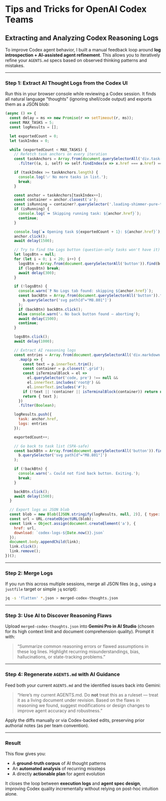 # Tips and Tricks for OpenAI Codex Teams

## Extracting and Analyzing Codex Reasoning Logs

To improve Codex agent behavior, I built a manual feedback loop around **log introspection + AI-assisted agent refinement**. This allows you to iteratively refine your `AGENTS.md` specs based on observed thinking patterns and mistakes.

---

### Step 1: Extract AI Thought Logs from the Codex UI

Run this in your browser console while reviewing a Codex session. It finds all natural language "thoughts" (ignoring shell/code output) and exports them as a JSON blob:

```javascript
(async () => {
  const delay = ms => new Promise(r => setTimeout(r, ms));
  const MAX_TASKS = 5;
  const logResults = [];

  let exportedCount = 0;
  let taskIndex = 0;

  while (exportedCount < MAX_TASKS) {
    // Refetch task anchors on every iteration
    const taskAnchors = Array.from(document.querySelectorAll('div.task-row-container a[href^="/codex/tasks/"]'))
      .filter((a, i, self) => self.findIndex(x => x.href === a.href) === i); // dedupe

    if (taskIndex >= taskAnchors.length) {
      console.log('✅ No more tasks in list.');
      break;
    }

    const anchor = taskAnchors[taskIndex++];
    const container = anchor.closest('a');
    const isRunning = container?.querySelector('.loading-shimmer-pure-text');
    if (isRunning) {
      console.log(`⏩ Skipping running task: ${anchor.href}`);
      continue;
    }

    console.log(`▶ Opening task ${exportedCount + 1}: ${anchor.href}`);
    anchor.click();
    await delay(1500);

    // Try to find the Logs button (question-only tasks won't have it)
    let logsBtn = null;
    for (let i = 0; i < 20; i++) {
      logsBtn = Array.from(document.querySelectorAll('button')).find(b => b.textContent.trim() === 'Logs');
      if (logsBtn) break;
      await delay(300);
    }

    if (!logsBtn) {
      console.warn(`❓ No Logs tab found: skipping ${anchor.href}`);
      const backBtn = Array.from(document.querySelectorAll('button')).find(b =>
        b.querySelector('svg path[d^="M8.801"]')
      );
      if (backBtn) backBtn.click();
      else console.warn('⚠ No back button found — aborting');
      await delay(1500);
      continue;
    }

    logsBtn.click();
    await delay(1000);

    // Extract AI reasoning logs
    const entries = Array.from(document.querySelectorAll('div.markdown p'))
      .map(p => {
        const text = p.innerText.trim();
        const container = p.closest('.grid');
        const isTerminalBlock = el =>
          el.querySelector('code, pre') !== null &&
          el.innerText.includes('root@') &&
          el.innerText.includes('#');
        if (!text || !container || isTerminalBlock(container)) return null;
        return { text };
      })
      .filter(Boolean);

    logResults.push({
      task: anchor.href,
      logs: entries
    });

    exportedCount++;

    // Go back to task list (SPA-safe)
    const backBtn = Array.from(document.querySelectorAll('button')).find(b =>
      b.querySelector('svg path[d^="M8.801"]')
    );

    if (!backBtn) {
      console.warn('⚠ Could not find back button. Exiting.');
      break;
    }

    backBtn.click();
    await delay(1500);
  }

  // Export logs as JSON blob
  const blob = new Blob([JSON.stringify(logResults, null, 2)], { type: 'application/json' });
  const url = URL.createObjectURL(blob);
  const link = Object.assign(document.createElement('a'), {
    href: url,
    download: `codex-logs-${Date.now()}.json`
  });
  document.body.appendChild(link);
  link.click();
  link.remove();
})();
```

---

### Step 2: Merge Logs

If you run this across multiple sessions, merge all JSON files (e.g., using a `justfile` target or simple `jq` script):

```bash
jq -s 'flatten' *.json > merged-codex-thoughts.json
```

---

### Step 3: Use AI to Discover Reasoning Flaws

Upload `merged-codex-thoughts.json` into **Gemini Pro in AI Studio** (chosen for its high context limit and document comprehension quality). Prompt it with:

> “Summarize common reasoning errors or flawed assumptions in these log lines. Highlight recurring misunderstandings, bias, hallucinations, or state-tracking problems.”

---

### Step 4: Regenerate `AGENTS.md` with AI Guidance

Feed both your current `AGENTS.md` and the identified issues back into Gemini:

> “Here’s my current AGENTS.md. Do **not** treat this as a ruleset — treat it as a living document under revision. Based on the flaws in reasoning we found, suggest modifications or design changes to improve agent accuracy and robustness.”

Apply the diffs manually or via Codex-backed edits, preserving prior authorial notes (as per team convention).

---

### Result

This flow gives you:

* A **ground-truth corpus** of AI thought patterns
* An **automated analysis** of recurring missteps
* A directly **actionable plan** for agent evolution

It closes the loop between **execution logs** and **agent spec design**, improving Codex quality incrementally without relying on post-hoc intuition alone.

